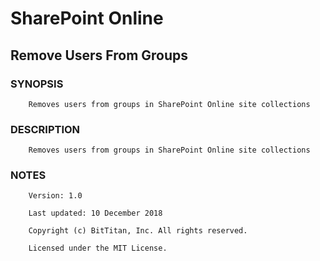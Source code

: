 # SharePoint Online
## Remove Users From Groups
### SYNOPSIS
```
    Removes users from groups in SharePoint Online site collections
```
### DESCRIPTION
```
    Removes users from groups in SharePoint Online site collections
```
### NOTES
```
    Version: 1.0
    Last updated: 10 December 2018
    Copyright (c) BitTitan, Inc. All rights reserved.
    Licensed under the MIT License.
```

